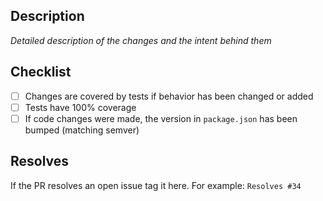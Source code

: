 ## Description

_Detailed description of the changes and the intent behind them_

## Checklist

- [ ] Changes are covered by tests if behavior has been changed or added
- [ ] Tests have 100% coverage
- [ ] If code changes were made, the version in `package.json` has been bumped (matching semver)

## Resolves

If the PR resolves an open issue tag it here. For example: `Resolves #34`
